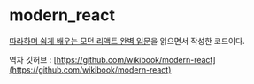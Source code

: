 # modern_react

[따라하며 쉽게 배우는 모던 리액트 완벽 입문](https://product.kyobobook.co.kr/detail/S000214428404)을 읽으면서 작성한 코드이다.

역자 깃허브 : [https://github.com/wikibook/modern-react](https://github.com/wikibook/modern-react)
